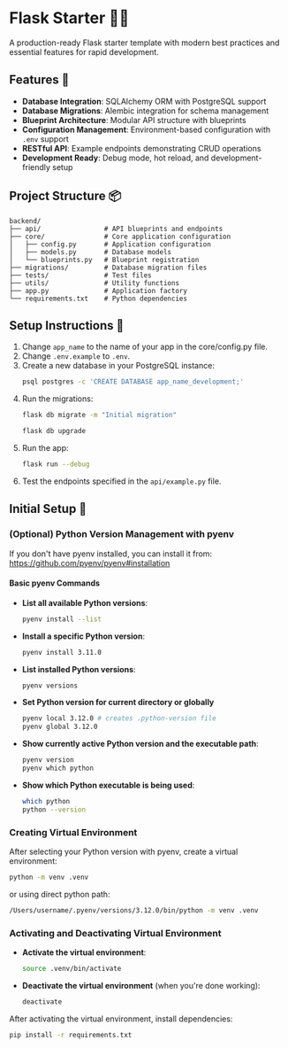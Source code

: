 # Flask Starter 🧪🚀

A production-ready Flask starter template with modern best practices and essential features for rapid development.

## Features 🔧

- **Database Integration**: SQLAlchemy ORM with PostgreSQL support
- **Database Migrations**: Alembic integration for schema management
- **Blueprint Architecture**: Modular API structure with blueprints
- **Configuration Management**: Environment-based configuration with `.env` support
- **RESTful API**: Example endpoints demonstrating CRUD operations
- **Development Ready**: Debug mode, hot reload, and development-friendly setup

## Project Structure 📦

```
backend/
├── api/                # API blueprints and endpoints
├── core/               # Core application configuration
│   ├── config.py       # Application configuration
│   ├── models.py       # Database models
│   └── blueprints.py   # Blueprint registration
├── migrations/         # Database migration files
├── tests/              # Test files
├── utils/              # Utility functions
├── app.py              # Application factory
└── requirements.txt    # Python dependencies
```

## Setup Instructions 📝

1. Change `app_name` to the name of your app in the core/config.py file.
2. Change `.env.example` to `.env`.
3. Create a new database in your PostgreSQL instance:
    ```bash
    psql postgres -c 'CREATE DATABASE app_name_development;'
    ```
4. Run the migrations:
    ```bash
    flask db migrate -m "Initial migration"

    flask db upgrade
    ```
5. Run the app:
    ```bash
    flask run --debug
    ```
6. Test the endpoints specified in the `api/example.py` file.

## Initial Setup 🔨

### (Optional) Python Version Management with pyenv

If you don't have pyenv installed, you can install it from: https://github.com/pyenv/pyenv#installation

#### Basic pyenv Commands

- **List all available Python versions**:
  ```bash
  pyenv install --list
  ```

- **Install a specific Python version**:
  ```bash
  pyenv install 3.11.0
  ```

- **List installed Python versions**:
  ```bash
  pyenv versions
  ```

- **Set Python version for current directory or globally** 
  ```bash
  pyenv local 3.12.0 # creates .python-version file
  pyenv global 3.12.0
  ```

- **Show currently active Python version and the executable path**:
  ```bash
  pyenv version
  pyenv which python
  ```

- **Show which Python executable is being used**:
  ```bash
  which python
  python --version
  ```

### Creating Virtual Environment

After selecting your Python version with pyenv, create a virtual environment:

```bash
python -m venv .venv
```
or using direct python path:
```bash
/Users/username/.pyenv/versions/3.12.0/bin/python -m venv .venv
```

### Activating and Deactivating Virtual Environment

- **Activate the virtual environment**:
  ```bash
  source .venv/bin/activate
  ```

- **Deactivate the virtual environment** (when you're done working):
  ```bash
  deactivate
  ```

After activating the virtual environment, install dependencies:
```bash
pip install -r requirements.txt
```
